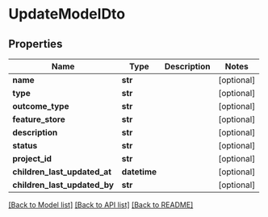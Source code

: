 # UpdateModelDto

## Properties
Name | Type | Description | Notes
------------ | ------------- | ------------- | -------------
**name** | **str** |  | [optional] 
**type** | **str** |  | [optional] 
**outcome_type** | **str** |  | [optional] 
**feature_store** | **str** |  | [optional] 
**description** | **str** |  | [optional] 
**status** | **str** |  | [optional] 
**project_id** | **str** |  | [optional] 
**children_last_updated_at** | **datetime** |  | [optional] 
**children_last_updated_by** | **str** |  | [optional] 

[[Back to Model list]](../README.md#documentation-for-models) [[Back to API list]](../README.md#documentation-for-api-endpoints) [[Back to README]](../README.md)


